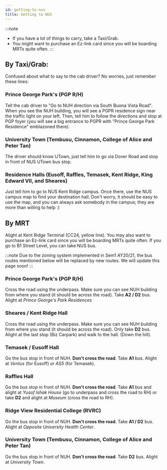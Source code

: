 ```yaml
---
id: getting-to-nus
title: Getting to NUS
---
```

:::note
- If you have a lot of things to carry, take a Taxi/Grab. 
- You might want to purchase an Ez-link card since you will be boarding MRTs quite often. 
:::

## By Taxi/Grab: 

Confused about what to say to the cab driver? No worries, just remember these lines: 

### Prince George Park's (PGP R/H)

Tell the cab driver to "Go to NUH direction via South Buona Vista Road". When you see the NUH building, you will see a PGPR residence sign near the traffic light on your left. Then, tell him to follow the directions and stop at PGP foyer (you will see a big entrance to PGPR with "Prince George Park Residence" emblazoned there).

### University Town (Tembusu, Cinnamon, College of Alice and Peter Tan)

The driver should know UTown, just tell him to go via Dover Road and stop in front of NUS UTown bus stop.

### Residence Halls (Eusoff, Raffles, Temasek, Kent Ridge, King Edward VII, and Sheares)

Just tell him to go to NUS Kent Ridge campus. Once there, use the NUS campus map to find your destination hall. Don't worry, it should be easy to use the map, and you can always ask somebody in the campus; they are more than willing to help :)



## By MRT
Alight at Kent Ridge Terminal (CC24, yellow line). You may also want to purchase an Ez-link card since you will be boarding MRTs quite often. If you go to B1 Street Level, you can take NUS bus. 

:::note
Due to the zoning system implemented in Sem1 AY20/21, the bus routes mentioned below will be replaced by new routes. We will update this page soon!
:::

### Prince George Park's (PGP R/H)

Cross the road using the underpass. Make sure you can see NUH building from where you stand (it should be across the road). Take **A2 / D2** bus. Alight at _Prince George's Park Residences_

### Sheares / Kent Ridge Hall

Cross the road using the underpass. Make sure you can see NUH building from where you stand (it should be across the road). Only take **D2** bus. Alight at the last stop (Biz Carpark) and walk to the hall. (Down the hill).

### Temasek / Eusoff Hall
Go the bus stop in front of NUH. **Don't cross the road**. Take **A1** bus. Alight at _Ventus_ (for Eusoff) or _AS5_ (for Temasek).

### Raffles Hall
Go the bus stop in front of NUH. **Don't cross the road**. Take **A1** bus and alight at _Yusof Ishak House_ (go to underpass and cross the road to RH) or take **D2** and alight at _Museum_ (cross the road to RH).

### Ridge View Residential College (RVRC)
Go the bus stop in front of NUH. **Don't cross the road**. Take **A1 / D2** bus. Alight at _Opposite University Health Center_. 

### University Town (Tembusu, Cinnamon, College of Alice and Peter Tan)

Go the bus stop in front of NUH. **Don't cross the road**. Take **D2** bus. Alight at _University Town_.
